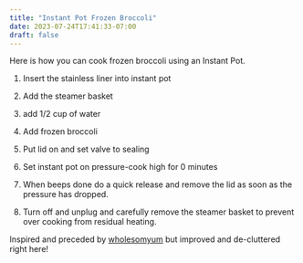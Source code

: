 ```yaml
---
title: "Instant Pot Frozen Broccoli"
date: 2023-07-24T17:41:33-07:00
draft: false
---
```


Here is how you can cook frozen broccoli using an Instant Pot.

1. Insert the stainless liner into instant pot

2. Add the steamer basket

3. add 1/2 cup of water

4. Add frozen broccoli

5. Put lid on and set valve to sealing

6. Set instant pot on pressure-cook high for 0 minutes

7. When beeps done do a quick release and remove the lid as soon as the pressure has dropped.

8. Turn off and unplug and carefully remove the steamer basket to prevent over cooking from residual heating.

Inspired and preceded by [wholesomyum](https://www.wholesomeyum.com/instant-pot-broccoli/) but improved and de-cluttered right here!